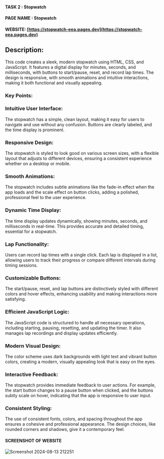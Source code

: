 
#### TASK 2  : Stopwatch

#### PAGE NAME : Stopwatch

#### WEBSITE: [https://stopwatch-eea.pages.dev](https://stopwatch-eea.pages.dev)

## Description:

This code creates a sleek, modern stopwatch using HTML, CSS, and JavaScript. It features a digital display for minutes, seconds, and milliseconds, with buttons to start/pause, reset, and record lap times. The design is responsive, with smooth animations and intuitive interactions, making it both functional and visually appealing.

### Key Points:

### Intuitive User Interface:
The stopwatch has a simple, clean layout, making it easy for users to navigate and use without any confusion. Buttons are clearly labeled, and the time display is prominent.

### Responsive Design:
The stopwatch is styled to look good on various screen sizes, with a flexible layout that adjusts to different devices, ensuring a consistent experience whether on a desktop or mobile.

### Smooth Animations:
The stopwatch includes subtle animations like the fade-in effect when the app loads and the scale effect on button clicks, adding a polished, professional feel to the user experience.

### Dynamic Time Display:
The time display updates dynamically, showing minutes, seconds, and milliseconds in real-time. This provides accurate and detailed timing, essential for a stopwatch.

### Lap Functionality:
Users can record lap times with a single click. Each lap is displayed in a list, allowing users to track their progress or compare different intervals during timing sessions.

### Customizable Buttons:
The start/pause, reset, and lap buttons are distinctively styled with different colors and hover effects, enhancing usability and making interactions more satisfying.

### Efficient JavaScript Logic:
The JavaScript code is structured to handle all necessary operations, including starting, pausing, resetting, and updating the timer. It also manages lap recordings and display updates efficiently.

### Modern Visual Design:
The color scheme uses dark backgrounds with light text and vibrant button colors, creating a modern, visually appealing look that is easy on the eyes.

### Interactive Feedback:
The stopwatch provides immediate feedback to user actions. For example, the start button changes to a pause button when clicked, and the buttons subtly scale on hover, indicating that the app is responsive to user input.

### Consistent Styling:
The use of consistent fonts, colors, and spacing throughout the app ensures a cohesive and professional appearance. The design choices, like rounded corners and shadows, give it a contemporary feel.

#### SCREENSHOT OF WEBSITE


![Screenshot 2024-08-13 212251](https://github.com/user-attachments/assets/a1c669ee-67c0-43f9-a92b-104ab1ce2c73)



